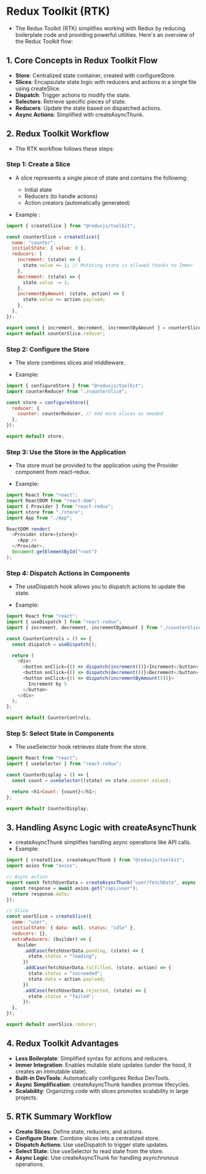 # Redux Toolkit (RTK)

- The Redux Toolkit (RTK) simplifies working with Redux by reducing boilerplate code and providing powerful utilities. Here's an overview of the Redux Toolkit flow:

## 1. Core Concepts in Redux Toolkit Flow

- **Store**: Centralized state container, created with configureStore.
- **Slices**: Encapsulate state logic with reducers and actions in a single file using createSlice.
- **Dispatch**: Trigger actions to modify the state.
- **Selectors**: Retrieve specific pieces of state.
- **Reducers**: Update the state based on dispatched actions.
- **Async Actions**: Simplified with createAsyncThunk.

## 2. Redux Toolkit Workflow

- The RTK workflow follows these steps:

### Step 1: Create a Slice

- A slice represents a single piece of state and contains the following:

  - Initial state
  - Reducers (to handle actions)
  - Action creators (automatically generated)

- Example :

```javascript
import { createSlice } from "@reduxjs/toolkit";

const counterSlice = createSlice({
  name: "counter",
  initialState: { value: 0 },
  reducers: {
    increment: (state) => {
      state.value += 1; // Mutating state is allowed thanks to Immer
    },
    decrement: (state) => {
      state.value -= 1;
    },
    incrementByAmount: (state, action) => {
      state.value += action.payload;
    },
  },
});

export const { increment, decrement, incrementByAmount } = counterSlice.actions;
export default counterSlice.reducer;
```

### Step 2: Configure the Store

- The store combines slices and middleware.

- Example:

```javascript
import { configureStore } from "@reduxjs/toolkit";
import counterReducer from "./counterSlice";

const store = configureStore({
  reducer: {
    counter: counterReducer, // Add more slices as needed
  },
});

export default store;
```

### Step 3: Use the Store in the Application

- The store must be provided to the application using the Provider component from react-redux.

- Example:

```javascript
import React from "react";
import ReactDOM from "react-dom";
import { Provider } from "react-redux";
import store from "./store";
import App from "./App";

ReactDOM.render(
  <Provider store={store}>
    <App />
  </Provider>,
  document.getElementById("root")
);
```

### Step 4: Dispatch Actions in Components

- The useDispatch hook allows you to dispatch actions to update the state.

- Example:

```javascript
import React from "react";
import { useDispatch } from "react-redux";
import { increment, decrement, incrementByAmount } from "./counterSlice";

const CounterControls = () => {
  const dispatch = useDispatch();

  return (
    <div>
      <button onClick={() => dispatch(increment())}>Increment</button>
      <button onClick={() => dispatch(decrement())}>Decrement</button>
      <button onClick={() => dispatch(incrementByAmount(5))}>
        Increment by 5
      </button>
    </div>
  );
};

export default CounterControls;
```

### Step 5: Select State in Components

- The useSelector hook retrieves state from the store.

```javascript
import React from "react";
import { useSelector } from "react-redux";

const CounterDisplay = () => {
  const count = useSelector((state) => state.counter.value);

  return <h1>Count: {count}</h1>;
};

export default CounterDisplay;
```

## 3. Handling Async Logic with createAsyncThunk

- createAsyncThunk simplifies handling async operations like API calls.
- Example:

```javascript
import { createSlice, createAsyncThunk } from "@reduxjs/toolkit";
import axios from "axios";

// Async action
export const fetchUserData = createAsyncThunk("user/fetchData", async () => {
  const response = await axios.get("/api/user");
  return response.data;
});

// Slice
const userSlice = createSlice({
  name: "user",
  initialState: { data: null, status: "idle" },
  reducers: {},
  extraReducers: (builder) => {
    builder
      .addCase(fetchUserData.pending, (state) => {
        state.status = "loading";
      })
      .addCase(fetchUserData.fulfilled, (state, action) => {
        state.status = "succeeded";
        state.data = action.payload;
      })
      .addCase(fetchUserData.rejected, (state) => {
        state.status = "failed";
      });
  },
});

export default userSlice.reducer;
```

## 4. Redux Toolkit Advantages

- **Less Boilerplate**: Simplified syntax for actions and reducers.
- **Immer Integration**: Enables mutable state updates (under the hood, it creates an immutable state).
- **Built-in DevTools**: Automatically configures Redux DevTools.
- **Async Simplification**: createAsyncThunk handles promise lifecycles.
- **Scalability**: Organizing code with slices promotes scalability in large projects.

## 5. RTK Summary Workflow

- **Create Slices**:
  Define state, reducers, and actions.
- **Configure Store**:
  Combine slices into a centralized store.
- **Dispatch Actions**:
  Use useDispatch to trigger state updates.
- **Select State**:
  Use useSelector to read state from the store.
- **Async Logic**:
  Use createAsyncThunk for handling asynchronous operations.
